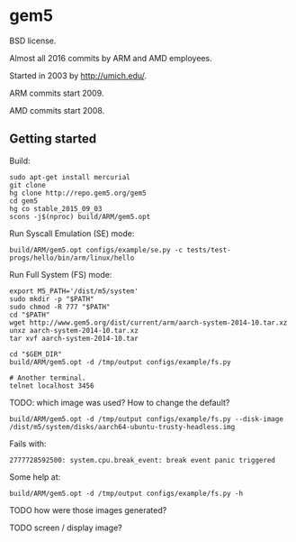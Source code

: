 # gem5

BSD license.

Almost all 2016 commits by ARM and AMD employees.

Started in 2003 by <http://umich.edu/>.

ARM commits start 2009.

AMD commits start 2008.

## Getting started

Build:

    sudo apt-get install mercurial
    git clone
    hg clone http://repo.gem5.org/gem5
    cd gem5
    hg co stable_2015_09_03
    scons -j$(nproc) build/ARM/gem5.opt

Run Syscall Emulation (SE) mode:

    build/ARM/gem5.opt configs/example/se.py -c tests/test-progs/hello/bin/arm/linux/hello

Run Full System (FS) mode:

    export M5_PATH='/dist/m5/system'
    sudo mkdir -p "$PATH"
    sudo chmod -R 777 "$PATH"
    cd "$PATH"
    wget http://www.gem5.org/dist/current/arm/aarch-system-2014-10.tar.xz
    unxz aarch-system-2014-10.tar.xz
    tar xvf aarch-system-2014-10.tar

    cd "$GEM_DIR"
    build/ARM/gem5.opt -d /tmp/output configs/example/fs.py

    # Another terminal.
    telnet localhost 3456

TODO: which image was used? How to change the default?

    build/ARM/gem5.opt -d /tmp/output configs/example/fs.py --disk-image /dist/m5/system/disks/aarch64-ubuntu-trusty-headless.img

Fails with:

    2777728592500: system.cpu.break_event: break event panic triggered

Some help at:

    build/ARM/gem5.opt -d /tmp/output configs/example/fs.py -h

TODO how were those images generated?

TODO screen / display image?
